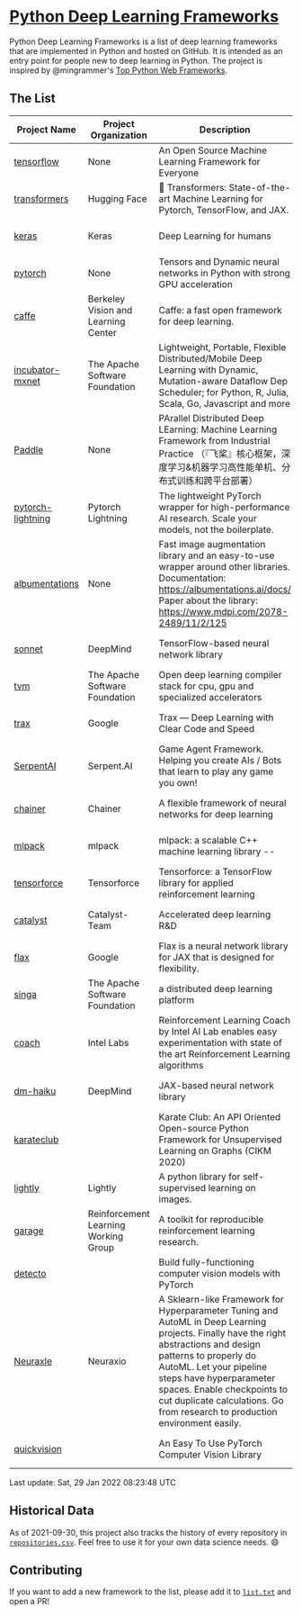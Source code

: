 # [Python Deep Learning Frameworks](https://www.github.com/shimst3r/python-deep-learning-frameworks)

Python Deep Learning Frameworks is a list of deep learning frameworks that are implemented in Python and hosted on GitHub. It is intended as an entry point for people new to deep learning in Python. The project is inspired by @mingrammer's [Top Python Web Frameworks](https://github.com/mingrammer/python-web-framework-stars).

## The List

| Project Name | Project Organization | Description | Stars | Forks | Open Issues | Last Commit |
| ------------ | -------------------- | ----------- | ----: | ----: | ----------: | ----------- |
| [tensorflow](https://tensorflow.org) | None | An Open Source Machine Learning Framework for Everyone | 162504 | 86263 | 2540 | 0 day(s) ago |
| [transformers](https://huggingface.co/transformers) | Hugging Face | 🤗 Transformers: State-of-the-art Machine Learning for Pytorch, TensorFlow, and JAX. | 57500 | 13589 | 442 | 0 day(s) ago |
| [keras](http://keras.io/) | Keras | Deep Learning for humans | 53835 | 18976 | 256 | 0 day(s) ago |
| [pytorch](https://pytorch.org) | None | Tensors and Dynamic neural networks in Python with strong GPU acceleration | 53676 | 14833 | 11167 | 0 day(s) ago |
| [caffe](http://caffe.berkeleyvision.org/) | Berkeley Vision and Learning Center | Caffe: a fast open framework for deep learning. | 32218 | 18937 | 1178 | 1 day(s) ago |
| [incubator-mxnet](https://mxnet.apache.org) | The Apache Software Foundation | Lightweight, Portable, Flexible Distributed/Mobile Deep Learning with Dynamic, Mutation-aware Dataflow Dep Scheduler; for Python, R, Julia, Scala, Go, Javascript and more | 19838 | 6888 | 1972 | 0 day(s) ago |
| [Paddle](http://www.paddlepaddle.org/) | None | PArallel Distributed Deep LEarning: Machine Learning Framework from Industrial Practice （『飞桨』核心框架，深度学习&机器学习高性能单机、分布式训练和跨平台部署） | 17522 | 4264 | 2830 | 0 day(s) ago |
| [pytorch-lightning](https://pytorchlightning.ai) | Pytorch Lightning | The lightweight PyTorch wrapper for high-performance AI research. Scale your models, not the boilerplate. | 17156 | 2133 | 525 | 0 day(s) ago |
| [albumentations](https://albumentations.ai) | None | Fast image augmentation library and an easy-to-use wrapper around other libraries. Documentation:  https://albumentations.ai/docs/ Paper about the library: https://www.mdpi.com/2078-2489/11/2/125 | 9580 | 1231 | 258 | 0 day(s) ago |
| [sonnet](https://sonnet.dev/) | DeepMind | TensorFlow-based neural network library | 9175 | 1308 | 25 | 0 day(s) ago |
| [tvm](https://tvm.apache.org/) | The Apache Software Foundation | Open deep learning compiler stack for cpu, gpu and specialized accelerators | 7645 | 2368 | 330 | 0 day(s) ago |
| [trax](https://github.com/google/trax) | Google | Trax — Deep Learning with Clear Code and Speed | 6743 | 690 | 88 | 0 day(s) ago |
| [SerpentAI](http://serpent.ai) | Serpent.AI | Game Agent Framework. Helping you create AIs / Bots that learn to play any game you own! | 6145 | 724 | 2 | 0 day(s) ago |
| [chainer](https://chainer.org) | Chainer | A flexible framework of neural networks for deep learning | 5662 | 1379 | 9 | 1 day(s) ago |
| [mlpack](https://www.mlpack.org/) | mlpack | mlpack: a scalable C++ machine learning library --  | 3898 | 1403 | 73 | 0 day(s) ago |
| [tensorforce](https://github.com/tensorforce/tensorforce) | Tensorforce | Tensorforce: a TensorFlow library for applied reinforcement learning | 3080 | 514 | 4 | 1 day(s) ago |
| [catalyst](https://catalyst-team.com) | Catalyst-Team | Accelerated deep learning R&D | 2825 | 351 | 6 | 1 day(s) ago |
| [flax](https://github.com/google/flax) | Google | Flax is a neural network library for JAX that is designed for flexibility. | 2599 | 292 | 183 | 0 day(s) ago |
| [singa](https://github.com/apache/singa) | The Apache Software Foundation | a distributed deep learning platform | 2518 | 802 | 39 | 2 day(s) ago |
| [coach](https://intellabs.github.io/coach/) | Intel Labs | Reinforcement Learning Coach by Intel AI Lab enables easy experimentation with state of the art Reinforcement Learning algorithms | 2104 | 422 | 87 | 1 day(s) ago |
| [dm-haiku](https://dm-haiku.readthedocs.io) | DeepMind | JAX-based neural network library | 1678 | 127 | 39 | 0 day(s) ago |
| [karateclub](https://karateclub.readthedocs.io) |  | Karate Club: An API Oriented Open-source Python Framework for Unsupervised Learning on Graphs (CIKM 2020) | 1503 | 182 | 0 | 1 day(s) ago |
| [lightly](https://github.com/lightly-ai/lightly) | Lightly | A python library for self-supervised learning on images. | 1433 | 97 | 65 | 2 day(s) ago |
| [garage](https://github.com/rlworkgroup/garage) | Reinforcement Learning Working Group | A toolkit for reproducible reinforcement learning research. | 1389 | 247 | 221 | 0 day(s) ago |
| [detecto](https://detecto.readthedocs.io/) |  | Build fully-functioning computer vision models with PyTorch | 532 | 87 | 29 | 0 day(s) ago |
| [Neuraxle](https://www.neuraxle.org/) | Neuraxio | A Sklearn-like Framework for Hyperparameter Tuning and AutoML in Deep Learning projects. Finally have the right abstractions and design patterns to properly do AutoML. Let your pipeline steps have hyperparameter spaces. Enable checkpoints to cut duplicate calculations. Go from research to production environment easily. | 494 | 53 | 115 | 3 day(s) ago |
| [quickvision](https://github.com/oke-aditya/quickvision) |  | An Easy To Use PyTorch Computer Vision Library | 46 | 4 | 19 | 45 day(s) ago |

Last update: Sat, 29 Jan 2022 08:23:48 UTC

## Historical Data

As of 2021-09-30, this project also tracks the history of every repository in [`repositories.csv`](./repositories.csv). Feel free to use it for your own data science needs. :smile:

## Contributing

If you want to add a new framework to the list, please add it to [`list.txt`](./python-deep-learning-frameworks/list.txt) and open a PR!